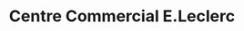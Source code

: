 ---
title: "Centre Commercial E.Leclerc"
url: /saint-louis/centre-commercial-e-leclerc/
shop: supermarché
---